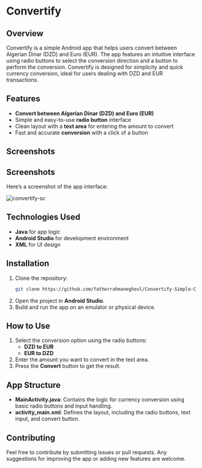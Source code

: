 
# Convertify

## Overview

Convertify is a simple Android app that helps users convert between Algerian Dinar (DZD) and Euro (EUR). The app features an intuitive interface using radio buttons to select the conversion direction and a button to perform the conversion. Convertify is designed for simplicity and quick currency conversion, ideal for users dealing with DZD and EUR transactions.

## Features

- **Convert between Algerian Dinar (DZD) and Euro (EUR)**
- Simple and easy-to-use **radio button** interface
- Clean layout with a **text area** for entering the amount to convert
- Fast and accurate **conversion** with a click of a button

## Screenshots

## Screenshots

Here’s a screenshot of the app interface:

![convertify-sc](https://github.com/user-attachments/assets/2842ced2-bd40-4400-b180-f29841817b2e)


## Technologies Used

- **Java** for app logic
- **Android Studio** for development environment
- **XML** for UI design

## Installation

1. Clone the repository:
    ```bash
    git clone https://github.com/fatherrahmaneghoul/Convertify-Simple-Currency-Converter-Android-App.git
    ```
2. Open the project in **Android Studio**.
3. Build and run the app on an emulator or physical device.

## How to Use

1. Select the conversion option using the radio buttons:
   - **DZD to EUR**
   - **EUR to DZD**
2. Enter the amount you want to convert in the text area.
3. Press the **Convert** button to get the result.

## App Structure

- **MainActivity.java**: Contains the logic for currency conversion using basic radio buttons and input handling.
- **activity_main.xml**: Defines the layout, including the radio buttons, text input, and convert button.

## Contributing

Feel free to contribute by submitting issues or pull requests. Any suggestions for improving the app or adding new features are welcome.


